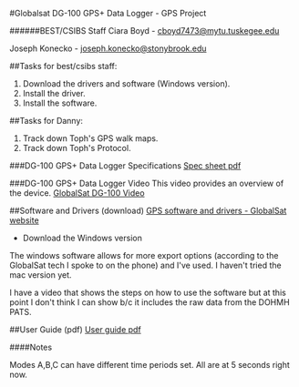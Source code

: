 #Globalsat DG-100 GPS+ Data Logger - GPS Project

######BEST/CSIBS Staff
Ciara Boyd - cboyd7473@mytu.tuskegee.edu

Joseph Konecko - joseph.konecko@stonybrook.edu


##Tasks for best/csibs staff:
<!--0. ~~Test~~ -->
1. Download the drivers and software (Windows version).
2. Install the driver.
3. Install the software.

##Tasks for Danny:
1. Track down Toph's GPS walk maps.
2. Track down Toph's Protocol. 

###DG-100 GPS+ Data Logger Specifications
[Spec sheet pdf](https://github.com/nygeog/globalsat/blob/master/docs/dg100_spec.pdf?raw=true)

###DG-100 GPS+ Data Logger Video 
This video provides an overview of the device. 
[GlobalSat DG-100 Video](https://www.youtube.com/watch?v=-ZuWIWfxt4U) 

##Software and Drivers (download)
[GPS software and drivers - GlobalSat website](http://www.usglobalsat.com/s-85-dg-100-support.aspx) 

* Download the Windows version

The windows software allows for more export options (according to the GlobalSat tech I spoke to on the phone) and I've used. I haven't tried the mac version yet. 

I have a video that shows the steps on how to use the software but at this point I don't think I can show b/c it includes the raw data from the DOHMH PATS. 
<!--[BEH Video showing how to extract GPS data](https://www.dropbox.com/s/4ykkv01aqtx75s6/globalsat_data_logger_pc_utility_load_data_erase.mov)-->

##User Guide (pdf)
[User guide pdf](https://github.com/nygeog/globalsat/blob/master/docs/dg100_userguide.pdf?raw=true)



####Notes

Modes A,B,C can have different time periods set. All are at 5 seconds right now.

